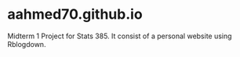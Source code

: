 # aahmed70.github.io
Midterm 1 Project for Stats 385. It consist of a personal website using Rblogdown.
